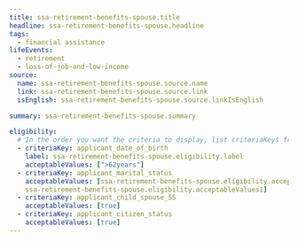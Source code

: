 ```yaml
---
title: ssa-retirement-benefits-spouse.title
headline: ssa-retirement-benefits-spouse.headline
tags:
  - financial assistance
lifeEvents:
  - retirement
  - loss-of-job-and-low-income
source:
  name: ssa-retirement-benefits-spouse.source.name
  link: ssa-retirement-benefits-spouse.source.link
  isEnglish: ssa-retirement-benefits-spouse.source.linkIsEnglish

summary: ssa-retirement-benefits-spouse.summary

eligibility:
  # In the order you want the criteria to display, list criteriaKeys from the csv here, each followed by a comma-separated list of which values indicate eligibility for that criteria. Wrap individual values in quotes if they have inner commas.
  - criteriaKey: applicant_date_of_birth
    label: ssa-retirement-benefits-spouse.eligibility.label
    acceptableValues: [">62years"]
  - criteriaKey: applicant_marital_status
    acceptableValues: [ssa-retirement-benefits-spouse.eligibility.acceptableValues, 
    ssa-retirement-benefits-spouse.eligibility.acceptableValues1]
  - criteriaKey: applicant_child_spouse_SS
    acceptableValues: [true]
  - criteriaKey: applicant_citizen_status
    acceptableValues: [true]
---
```


